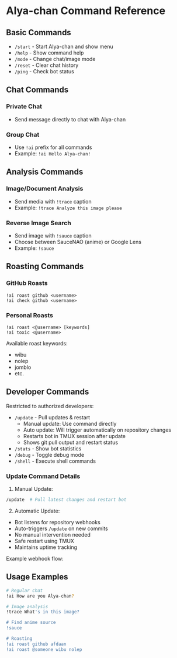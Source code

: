 # Alya-chan Command Reference

## Basic Commands
- `/start` - Start Alya-chan and show menu
- `/help` - Show command help
- `/mode` - Change chat/image mode
- `/reset` - Clear chat history
- `/ping` - Check bot status

## Chat Commands
### Private Chat
- Send message directly to chat with Alya-chan

### Group Chat
- Use `!ai` prefix for all commands
- Example: `!ai Hello Alya-chan!`

## Analysis Commands
### Image/Document Analysis
- Send media with `!trace` caption
- Example: `!trace Analyze this image please`

### Reverse Image Search
- Send image with `!sauce` caption
- Choose between SauceNAO (anime) or Google Lens
- Example: `!sauce`

## Roasting Commands
### GitHub Roasts
```
!ai roast github <username>
!ai check github <username>
```

### Personal Roasts
```
!ai roast <@username> [keywords]
!ai toxic <@username>
```

Available roast keywords:
- wibu
- nolep
- jomblo
- etc.

## Developer Commands
Restricted to authorized developers:
- `/update` - Pull updates & restart
  - Manual update: Use command directly
  - Auto update: Will trigger automatically on repository changes
  - Restarts bot in TMUX session after update
  - Shows git pull output and restart status
- `/stats` - Show bot statistics
- `/debug` - Toggle debug mode
- `/shell` - Execute shell commands

### Update Command Details
1. Manual Update:
```bash
/update  # Pull latest changes and restart bot
```

2. Automatic Update:
- Bot listens for repository webhooks
- Auto-triggers `/update` on new commits
- No manual intervention needed
- Safe restart using TMUX
- Maintains uptime tracking

Example webhook flow:

## Usage Examples
```bash
# Regular chat
!ai How are you Alya-chan?

# Image analysis
!trace What's in this image?

# Find anime source
!sauce

# Roasting
!ai roast github afdaan
!ai roast @someone wibu nolep
```
